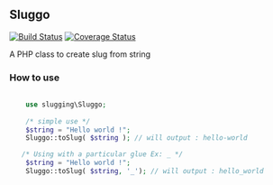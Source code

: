 ## Sluggo
[![Build Status](https://travis-ci.org/Cocksipus/sluggo.svg?branch=master)](https://travis-ci.org/Cocksipus/sluggo)  [![Coverage Status](https://coveralls.io/repos/github/Cocksipus/sluggo/badge.svg?branch=master)](https://coveralls.io/github/Cocksipus/sluggo?branch=master)

A PHP class to create slug from string


### How to use

```php
    
    use slugging\Sluggo;
    
    /* simple use */    
    $string = "Hello world !";
    Sluggo::toSlug( $string ); // will output : hello-world

   /* Using with a particular glue Ex: _ */   
    $string = "Hello world !";
    Sluggo::toSlug( $string, '_'); // will output : hello_world
```
